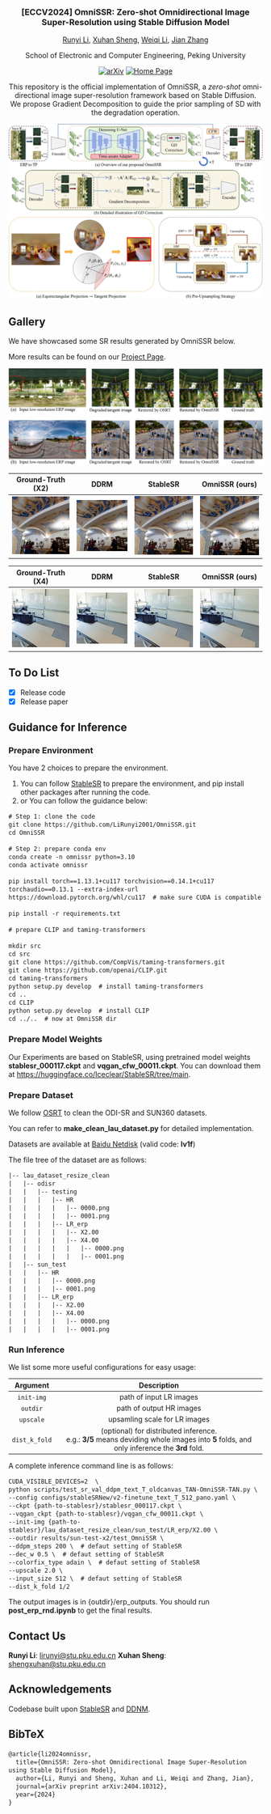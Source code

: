 <div align="center">
<h3>[ECCV2024] OmniSSR: Zero-shot Omnidirectional Image Super-Resolution using Stable Diffusion Model</h3>

[Runyi Li](https://lirunyi2001.github.io), [Xuhan Sheng](https://github.com/llstela/), [Weiqi Li](https://github.com/lwq20020127), [Jian Zhang](https://jianzhang.tech/)

School of Electronic and Computer Engineering, Peking University

[![arXiv](https://img.shields.io/badge/arXiv-2404.10312-b31b1b.svg)](https://arxiv.org/abs/2404.10312)
[![Home Page](https://img.shields.io/badge/Project-<Website>-blue.svg)](https://lirunyi2001.github.io/projects/omnissr)

This repository is the official implementation of OmniSSR, a *zero-shot* omni-directional image super-resolution framework based on Stable Diffusion. We propose Gradient Decomposition to guide the prior sampling of SD with the degradation operation.

<img src="__assets__\method_v2_00.jpg"/>

<img src="__assets__\Proj-Trans_00.jpg"/>
</div>

## Gallery

We have showcased some SR results generated by OmniSSR below. 

More results can be found on our [Project Page](https://lirunyi2001.github.io/projects/omnissr).

<img src="__assets__\teaser_00.jpg"/>

|               Ground-Truth (X2)               | DDRM | StableSR  |                OmniSSR (ours)                 |
|:---------------------------------------------:|:----------------------------------------------------:|:-------------------------------------------------:|:-------------------------------------------------:|
| <img src="__assets__\comparison\odisr-x2\gt_0067_5_00.jpg" width="300"/> |   <img src="__assets__\comparison\odisr-x2\ddrm_0067_out_5_00.jpg" width="300"/>    | <img width="300" src="__assets__\comparison\odisr-x2\stablesr_0067_5_00.jpg"> | <img width="300" src="__assets__\comparison\odisr-x2\ours_0067_5_00.jpg"> |

|               Ground-Truth (X4)               | DDRM | StableSR  |                OmniSSR (ours)                 |
|:---------------------------------------------:|:----------------------------------------------------:|:-------------------------------------------------:|:-------------------------------------------------:|
| <img src="__assets__\comparison\sun-x4\gt_0009_pers-13_00.jpg" width="300"/> |   <img src="__assets__\comparison\sun-x4\sun4_0009_ddrm_13_00.jpg" width="300"/>    | <img width="300" src="__assets__\comparison\sun-x4\stablesr_0009_13_00.jpg"> | <img width="300" src="__assets__\comparison\sun-x4\ours_0009_13_00.jpg"> |


## To Do List
- [x] Release code
- [x] Release paper

##  Guidance for Inference

### Prepare Environment
You have 2 choices to prepare the environment.
1. You can follow [StableSR](https://github.com/IceClear/StableSR/) to prepare the environment, and pip install other packages after running the code.
2. or You can follow the guidance below:
```
# Step 1: clone the code
git clone https://github.com/LiRunyi2001/OmniSSR.git
cd OmniSSR

# Step 2: prepare conda env
conda create -n omnissr python=3.10
conda activate omnissr

pip install torch==1.13.1+cu117 torchvision==0.14.1+cu117 torchaudio==0.13.1 --extra-index-url https://download.pytorch.org/whl/cu117  # make sure CUDA is compatible

pip install -r requirements.txt

# prepare CLIP and taming-transformers

mkdir src
cd src
git clone https://github.com/CompVis/taming-transformers.git
git clone https://github.com/openai/CLIP.git
cd taming-transformers
python setup.py develop  # install taming-transformers
cd ..
cd CLIP
python setup.py develop  # install CLIP
cd ../..  # now at OmniSSR dir
```

### Prepare Model Weights
Our Experiments are based on StableSR, using pretrained model weights **stablesr_000117.ckpt** and **vqgan_cfw_00011.ckpt**. You can download them at
https://huggingface.co/Iceclear/StableSR/tree/main.

### Prepare Dataset
We follow [OSRT](https://github.com/Fanghua-Yu/OSRT) to clean the ODI-SR and SUN360 datasets. 

You can refer to **make_clean_lau_dataset.py** for detailed implementation.

Datasets are available at [Baidu Netdisk](https://pan.baidu.com/s/1EruFzvF0G4YQ6gPsDKoCZA?pwd=lv1f) (valid code: **lv1f**)

The file tree of the dataset are as follows:

```
|-- lau_dataset_resize_clean
|   |-- odisr
|   |   |-- testing
|   |   |   |-- HR
|   |   |   |   |-- 0000.png
|   |   |   |   |-- 0001.png
|   |   |   |-- LR_erp
|   |   |   |   |-- X2.00
|   |   |   |   |-- X4.00
|   |   |   |   |   |-- 0000.png
|   |   |   |   |   |-- 0001.png
|   |-- sun_test
|   |   |-- HR
|   |   |   |-- 0000.png
|   |   |   |-- 0001.png
|   |   |-- LR_erp
|   |   |   |-- X2.00
|   |   |   |-- X4.00
|   |   |   |   |-- 0000.png
|   |   |   |   |-- 0001.png
```

### Run Inference

We list some more useful configurations for easy usage:

|    Argument     |                     Description                     |
|:---------------:|:---------------------------------------------------:|
|   `init-img`  |           path of input LR images                   |
|   `outdir`    |           path of output HR images                  |
|   `upscale`   |           upsamling scale for LR images             |
|  `dist_k_fold`|           (optional) for distributed inference. <br> e.g.: **3/5** means deviding whole images into **5** folds, and only inference the **3rd** fold.             |

A complete inference command line is as follows:
```
CUDA_VISIBLE_DEVICES=2  \
python scripts/test_sr_val_ddpm_text_T_oldcanvas_TAN-OmniSSR-TAN.py \
--config configs/stableSRNew/v2-finetune_text_T_512_pano.yaml \
--ckpt {path-to-stablesr}/stablesr_000117.ckpt \
--vqgan_ckpt {path-to-stablesr}/vqgan_cfw_00011.ckpt \
--init-img {path-to-stablesr}/lau_dataset_resize_clean/sun_test/LR_erp/X2.00 \
--outdir results/sun-test-x2/test_OmniSSR \ 
--ddpm_steps 200 \  # defaut setting of StableSR
--dec_w 0.5 \  # defaut setting of StableSR
--colorfix_type adain \  # defaut setting of StableSR
--upscale 2.0 \
--input_size 512 \  # defaut setting of StableSR
--dist_k_fold 1/2
```

The output images is in {outdir}/erp_outputs.
You should run **post_erp_rnd.ipynb** to get the final results.

## Contact Us
**Runyi Li**: [lirunyi@stu.pku.edu.cn](mailto:lirunyi@stu.pku.edu.cn)
**Xuhan Sheng**: [shengxuhan@stu.pku.edu.cn](mailto:shengxuhan@stu.pku.edu.cn)


## Acknowledgements
Codebase built upon [StableSR](https://github.com/IceClear/StableSR/) and [DDNM](https://github.com/wyhuai/DDNM).

## BibTeX
```
@article{li2024omnissr,
  title={OmniSSR: Zero-shot Omnidirectional Image Super-Resolution using Stable Diffusion Model},
  author={Li, Runyi and Sheng, Xuhan and Li, Weiqi and Zhang, Jian},
  journal={arXiv preprint arXiv:2404.10312},
  year={2024}
}
```